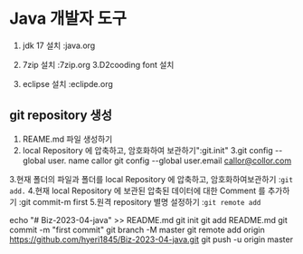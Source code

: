 # Java 개발자 도구
1. jdk 17 설치  :java.org
2. 7zip 설치 :7zip.org
3.D2cooding font 설치

4. eclipse 설치 :eclipde.org 
## git repository 생성
1. REAME.md 파일 생성하기
2. local Repository 에 압축하고, 암호화하여 보관하기":git.init"
3.git config --global user. name callor
  git config --global user.email callor@collor.com 

3.현재 폴더의 파일과 폴더를 local Repository 에
압축하고, 암호화하여보관하기 :`git add.`
4.현재 local Repository 에 보관된 압축된
데이터에 대한 Comment 를 추가하기 :git commit-m first
5.원격 repository 별명 설정하기 :`git remote add`

echo "# Biz-2023-04-java" >> README.md
git init
git add README.md
git commit -m "first commit"
git branch -M master
git remote add origin https://github.com/hyeri1845/Biz-2023-04-java.git
git push -u origin master